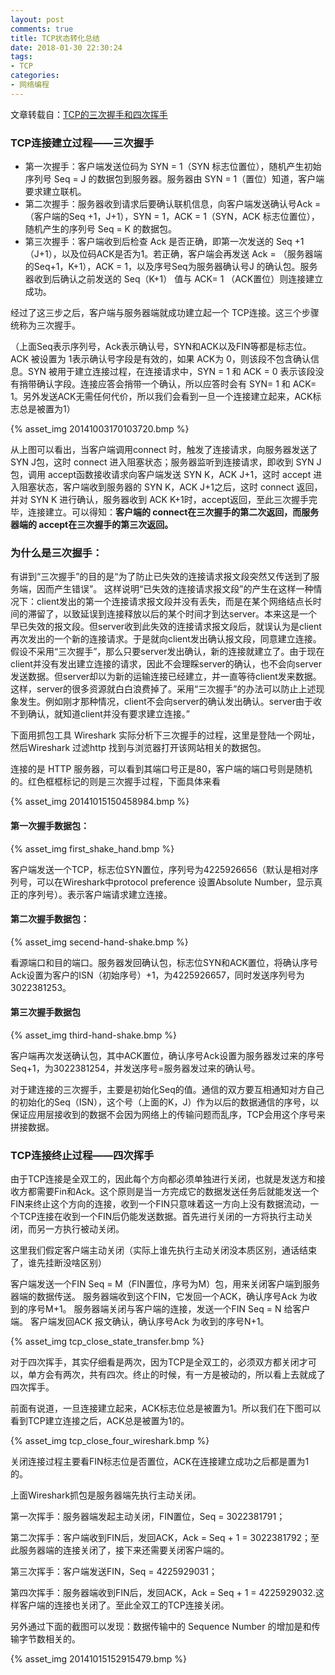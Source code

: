 ```yaml
---
layout: post
comments: true
title: TCP状态转化总结
date: 2018-01-30 22:30:24
tags:
- TCP
categories:
- 网络编程
---
```


文章转载自：[TCP的三次握手和四次挥手](http://blog.csdn.net/wenqian1991/article/details/39667131)

### TCP连接建立过程——三次握手

- 第一次握手：客户端发送位码为 SYN = 1（SYN 标志位置位），随机产生初始序列号 Seq = J 的数据包到服务器。服务器由 SYN = 1（置位）知道，客户端要求建立联机。
- 第二次握手：服务器收到请求后要确认联机信息，向客户端发送确认号Ack = （客户端的Seq +1，J+1），SYN = 1，ACK = 1（SYN，ACK 标志位置位），随机产生的序列号 Seq = K 的数据包。
- 第三次握手：客户端收到后检查 Ack 是否正确，即第一次发送的 Seq +1（J+1），以及位码ACK是否为1。若正确，客户端会再发送 Ack = （服务器端的Seq+1，K+1），ACK = 1，以及序号Seq为服务器确认号J 的确认包。服务器收到后确认之前发送的 Seq（K+1） 值与 ACK= 1 （ACK置位）则连接建立成功。

<!-- more -->

经过了这三步之后，客户端与服务器端就成功建立起一个 TCP连接。这三个步骤统称为三次握手。

（上面Seq表示序列号，Ack表示确认号，SYN和ACK以及FIN等都是标志位。ACK 被设置为 1表示确认号字段是有效的，如果 ACK为 0，则该段不包含确认信息。SYN 被用于建立连接过程，在连接请求中，SYN = 1 和 ACK = 0 表示该段没有捎带确认字段。连接应答会捎带一个确认，所以应答时会有 SYN= 1 和 ACK= 1。另外发送ACK无需任何代价，所以我们会看到一旦一个连接建立起来，ACK标志总是被置为1）

{% asset_img 20141003170103720.bmp %}

从上图可以看出，当客户端调用connect 时，触发了连接请求，向服务器发送了 SYN J包，这时 connect 进入阻塞状态；服务器监听到连接请求，即收到 SYN J包，调用 accept函数接收请求向客户端发送 SYN K，ACK J+1，这时 accept 进入阻塞状态，客户端收到服务器的 SYN K，ACK J+1之后，这时 connect 返回，并对 SYN K 进行确认，服务器收到 ACK K+1时，accept返回，至此三次握手完毕，连接建立。可以得知：**客户端的 connect在三次握手的第二次返回，而服务器端的 accept在三次握手的第三次返回。**

### 为什么是三次握手：

有讲到“三次握手”的目的是“为了防止已失效的连接请求报文段突然又传送到了服务端，因而产生错误”。
这样说明“已失效的连接请求报文段”的产生在这样一种情况下：client发出的第一个连接请求报文段并没有丢失，而是在某个网络结点长时间的滞留了，以致延误到连接释放以后的某个时间才到达server。本来这是一个早已失效的报文段。但server收到此失效的连接请求报文段后，就误认为是client再次发出的一个新的连接请求。于是就向client发出确认报文段，同意建立连接。假设不采用“三次握手”，那么只要server发出确认，新的连接就建立了。由于现在client并没有发出建立连接的请求，因此不会理睬server的确认，也不会向server发送数据。但server却以为新的运输连接已经建立，并一直等待client发来数据。这样，server的很多资源就白白浪费掉了。采用“三次握手”的办法可以防止上述现象发生。例如刚才那种情况，client不会向server的确认发出确认。server由于收不到确认，就知道client并没有要求建立连接。”

下面用抓包工具 Wireshark 实际分析下三次握手的过程，这里是登陆一个网址，然后Wireshark 过滤http 找到与浏览器打开该网站相关的数据包。

连接的是 HTTP 服务器，可以看到其端口号正是80，客户端的端口号则是随机的。红色框框标记的则是三次握手过程，下面具体来看

{% asset_img 20141015150458984.bmp %}

#### 第一次握手数据包：

{% asset_img first_shake_hand.bmp %}

客户端发送一个TCP，标志位SYN置位，序列号为4225926656（默认是相对序列号，可以在Wireshark中protocol preference 设置Absolute Number，显示真正的序列号）。表示客户端请求建立连接。

#### 第二次握手数据包：

{% asset_img secend-hand-shake.bmp %}

看源端口和目的端口。服务器发回确认包，标志位SYN和ACK置位，将确认序号Ack设置为客户的ISN（初始序号）+1，为4225926657，同时发送序列号为3022381253。

#### 第三次握手数据包

{% asset_img third-hand-shake.bmp %}

客户端再次发送确认包，其中ACK置位，确认序号Ack设置为服务器发过来的序号Seq+1，为3022381254，并发送序号=服务器发过来的确认号。

对于建连接的三次握手，主要是初始化Seq的值。通信的双方要互相通知对方自己的初始化的Seq（ISN），这个号（上面的K，J）作为以后的数据通信的序号，以保证应用层接收到的数据不会因为网络上的传输问题而乱序，TCP会用这个序号来拼接数据。

### TCP连接终止过程——四次挥手

由于TCP连接是全双工的，因此每个方向都必须单独进行关闭，也就是发送方和接收方都需要Fin和Ack。这个原则是当一方完成它的数据发送任务后就能发送一个FIN来终止这个方向的连接，收到一个FIN只意味着这一方向上没有数据流动，一个TCP连接在收到一个FIN后仍能发送数据。首先进行关闭的一方将执行主动关闭，而另一方执行被动关闭。

这里我们假定客户端主动关闭（实际上谁先执行主动关闭没本质区别，通话结束了，谁先挂断没啥区别）

客户端发送一个FIN Seq = M（FIN置位，序号为M）包，用来关闭客户端到服务器端的数据传送。
服务器端收到这个FIN，它发回一个ACK，确认序号Ack 为收到的序号M+1。
服务器端关闭与客户端的连接，发送一个FIN Seq = N 给客户端。
客户端发回ACK 报文确认，确认序号Ack 为收到的序号N+1。

{% asset_img tcp_close_state_transfer.bmp %}

对于四次挥手，其实仔细看是两次，因为TCP是全双工的，必须双方都关闭才可以，单方会有两次，共有四次。终止的时候，有一方是被动的，所以看上去就成了四次挥手。

前面有说道，一旦连接建立起来，ACK标志位总是被置为1。所以我们在下图可以看到TCP建立连接之后，ACK总是被置为1的。

{% asset_img tcp_close_four_wireshark.bmp %}

关闭连接过程主要看FIN标志位是否置位，ACK在连接建立成功之后都是置为1的。

上面Wireshark抓包是服务器端先执行主动关闭。

第一次挥手：服务器端发起主动关闭，FIN置位，Seq = 3022381791；

第二次挥手：客户端收到FIN后，发回ACK，Ack = Seq + 1 = 3022381792；至此服务器端的连接关闭了，接下来还需要关闭客户端的。

第三次挥手：客户端发送FIN，Seq = 4225929031；

第四次挥手：服务器端收到FIN后，发回ACK，Ack = Seq + 1 = 4225929032.这样客户端的连接也关闭了。至此全双工的TCP连接关闭。

另外通过下面的截图可以发现：数据传输中的 Sequence Number 的增加是和传输字节数相关的。

{% asset_img 20141015152915479.bmp %}






